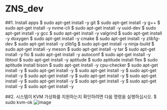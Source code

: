 # ZNS_dev

##1. Install apps
$ sudo apt-get install -y git
$ sudo apt-get install -y g++
$ sudo apt-get install -y nvme-cli
$ sudo apt-get install -y uuid-dev
$ sudo apt-get install -y gcc
$ sudo apt-get install -y valgrind
$ sudo apt-get install -y doxygen
$ sudo apt-get install -y cmake
$ sudo apt-get install -y zlib1g-dev
$ sudo apt-get install -y zlib1g
$ sudo apt-get install -y ninja-build
$ sudo apt-get install -y meson
$ sudo apt-get install -y tar
$ sudo apt-get install -y fio
$ sudo apt-get install -y autoconf
$ sudo apt-get install -y libtool
$ sudo apt-get install -y aptitude
$ sudo aptitude install flex
$ sudo aptitude install bison
$ sudo apt-get install -y cpu-checker
$ sudo apt-get install -y 
$ sudo apt-get install -y 
$ sudo apt-get install -y 
$ sudo apt-get install -y 
$ sudo apt-get install -y 
$ sudo apt-get install -y 
$ sudo apt-get install -y 
$ sudo apt-get install -y 
$ sudo apt-get install -y 
$ sudo apt-get install -y 
$ sudo apt-get install -y 

##2. 시스템이 KVM 가상화를 지원하는지 확인하려면 다음 명령을 실행하십시오.
$ sudo kvm-ok
![image](https://user-images.githubusercontent.com/45022422/162895441-66f741ea-7b19-40c0-8f80-30b7a1c6d43c.png)


